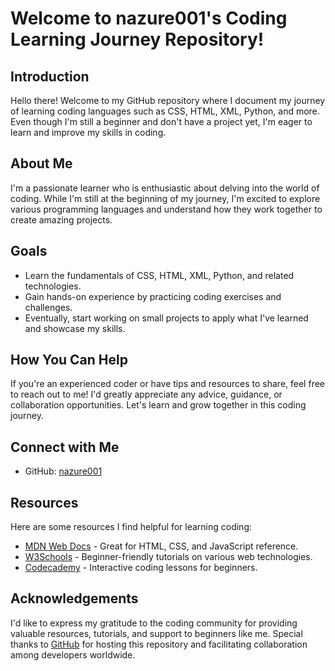 # Welcome to nazure001's Coding Learning Journey Repository!

## Introduction
Hello there! Welcome to my GitHub repository where I document my journey of learning coding languages such as CSS, HTML, XML, Python, and more. Even though I'm still a beginner and don't have a project yet, I'm eager to learn and improve my skills in coding.

## About Me
I'm a passionate learner who is enthusiastic about delving into the world of coding. While I'm still at the beginning of my journey, I'm excited to explore various programming languages and understand how they work together to create amazing projects.

## Goals
- Learn the fundamentals of CSS, HTML, XML, Python, and related technologies.
- Gain hands-on experience by practicing coding exercises and challenges.
- Eventually, start working on small projects to apply what I've learned and showcase my skills.

## How You Can Help
If you're an experienced coder or have tips and resources to share, feel free to reach out to me! I'd greatly appreciate any advice, guidance, or collaboration opportunities. Let's learn and grow together in this coding journey.

## Connect with Me
- GitHub: [nazure001](https://github.com/nazure001)

## Resources
Here are some resources I find helpful for learning coding:
- [MDN Web Docs](https://developer.mozilla.org/en-US/docs/Web) - Great for HTML, CSS, and JavaScript reference.
- [W3Schools](https://www.w3schools.com/) - Beginner-friendly tutorials on various web technologies.
- [Codecademy](https://www.codecademy.com/) - Interactive coding lessons for beginners.

## Acknowledgements
I'd like to express my gratitude to the coding community for providing valuable resources, tutorials, and support to beginners like me. Special thanks to [GitHub](https://github.com/) for hosting this repository and facilitating collaboration among developers worldwide.

